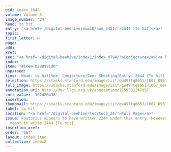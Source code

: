 ```yaml
---
pid: index_1848
volume: Volume 3
image_number: '24'
head: to hit
entry: "<a href='/digital-beehive/num10/num_3421/'>2444 [To hit]</a>"
topic:
first_letter: H
page:
add:
xref:
see: "<a href='/digital-beehive/index1/index_0794/'>Conjecture</a>|<a href='/digital-beehive/index4/index_3683/'>Shooting</a>"
index:
item: "#item-b288981d0"
unparsed:
line: 'Head: to hit|See: Conjecture|See: Shooting|Entry: 2444 [To hit]|#item-b288981d0'
selection: https://stacks.stanford.edu/image/iiif/gw497tq8651/1607_0967/1138,438,857,186/full/0/default.jpg
full_image: https://stacks.stanford.edu/image/iiif/gw497tq8651/1607_0967/full/full/0/default.jpg
annotation_uri: http://dev.llgc.org.uk/annotation/1559581247857
sort_value: '302420438'
insertion:
thumbnail: https://stacks.stanford.edu/image/iiif/gw497tq8651/1607_0967/1138,438,857,186/150,/0/default.jpg
label: to hit
location: "<a href='/digital-beehive/toc/toc3_24/'>Full Page</a>"
issue: Pastorius appears to have written 2244 under this entry. However, he likely
  meant to write 2444 [To hit].
insertion_xref:
order: '667'
layout: index_item
collection: index2
---
```

